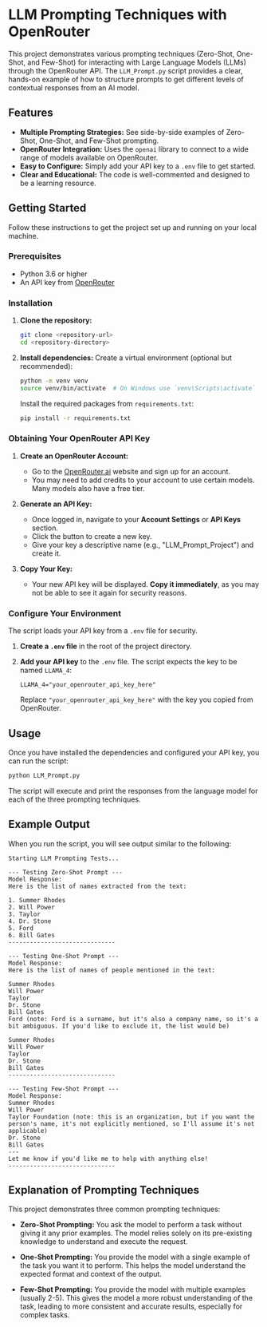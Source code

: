 # LLM Prompting Techniques with OpenRouter

This project demonstrates various prompting techniques (Zero-Shot, One-Shot, and Few-Shot) for interacting with Large Language Models (LLMs) through the OpenRouter API. The `LLM_Prompt.py` script provides a clear, hands-on example of how to structure prompts to get different levels of contextual responses from an AI model.

## Features

- **Multiple Prompting Strategies:** See side-by-side examples of Zero-Shot, One-Shot, and Few-Shot prompting.
- **OpenRouter Integration:** Uses the `openai` library to connect to a wide range of models available on OpenRouter.
- **Easy to Configure:** Simply add your API key to a `.env` file to get started.
- **Clear and Educational:** The code is well-commented and designed to be a learning resource.

## Getting Started

Follow these instructions to get the project set up and running on your local machine.

### Prerequisites

- Python 3.6 or higher
- An API key from [OpenRouter](https://openrouter.ai/)

### Installation

1.  **Clone the repository:**
    ```bash
    git clone <repository-url>
    cd <repository-directory>
    ```

2.  **Install dependencies:**
    Create a virtual environment (optional but recommended):
    ```bash
    python -m venv venv
    source venv/bin/activate  # On Windows use `venv\Scripts\activate`
    ```
    Install the required packages from `requirements.txt`:
    ```bash
    pip install -r requirements.txt
    ```

### Obtaining Your OpenRouter API Key

1.  **Create an OpenRouter Account:**
    - Go to the [OpenRouter.ai](https://openrouter.ai/) website and sign up for an account.
    - You may need to add credits to your account to use certain models. Many models also have a free tier.

2.  **Generate an API Key:**
    - Once logged in, navigate to your **Account Settings** or **API Keys** section.
    - Click the button to create a new key.
    - Give your key a descriptive name (e.g., "LLM_Prompt_Project") and create it.

3.  **Copy Your Key:**
    - Your new API key will be displayed. **Copy it immediately**, as you may not be able to see it again for security reasons.

### Configure Your Environment

The script loads your API key from a `.env` file for security.

1.  **Create a `.env` file** in the root of the project directory.

2.  **Add your API key** to the `.env` file. The script expects the key to be named `LLAMA_4`:
    ```
    LLAMA_4="your_openrouter_api_key_here"
    ```
    Replace `"your_openrouter_api_key_here"` with the key you copied from OpenRouter.

## Usage

Once you have installed the dependencies and configured your API key, you can run the script:

```bash
python LLM_Prompt.py
```

The script will execute and print the responses from the language model for each of the three prompting techniques.

## Example Output

When you run the script, you will see output similar to the following:

```
Starting LLM Prompting Tests...

--- Testing Zero-Shot Prompt ---
Model Response:
Here is the list of names extracted from the text:

1. Summer Rhodes
2. Will Power
3. Taylor
4. Dr. Stone
5. Ford
6. Bill Gates
------------------------------

--- Testing One-Shot Prompt ---
Model Response:
Here is the list of names of people mentioned in the text:

Summer Rhodes
Will Power
Taylor
Dr. Stone
Bill Gates
Ford (note: Ford is a surname, but it's also a company name, so it's a bit ambiguous. If you'd like to exclude it, the list would be)

Summer Rhodes
Will Power
Taylor
Dr. Stone
Bill Gates
------------------------------

--- Testing Few-Shot Prompt ---
Model Response:
Summer Rhodes
Will Power
Taylor Foundation (note: this is an organization, but if you want the person's name, it's not explicitly mentioned, so I'll assume it's not applicable)
Dr. Stone
Bill Gates
---
Let me know if you'd like me to help with anything else!
------------------------------
```

## Explanation of Prompting Techniques

This project demonstrates three common prompting techniques:

-   **Zero-Shot Prompting:** You ask the model to perform a task without giving it any prior examples. The model relies solely on its pre-existing knowledge to understand and execute the request.

-   **One-Shot Prompting:** You provide the model with a single example of the task you want it to perform. This helps the model understand the expected format and context of the output.

-   **Few-Shot Prompting:** You provide the model with multiple examples (usually 2-5). This gives the model a more robust understanding of the task, leading to more consistent and accurate results, especially for complex tasks.

